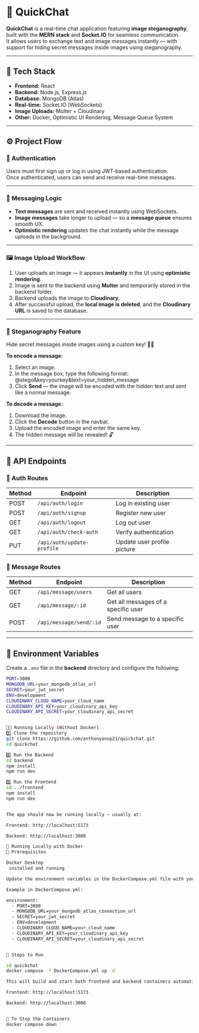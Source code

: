 # 🚀 QuickChat

**QuickChat** is a real-time chat application featuring **image steganography**, built with the **MERN stack** and **Socket.IO** for seamless communication.  
It allows users to exchange text and image messages instantly — with support for hiding secret messages inside images using steganography.

---

## 🧠 Tech Stack

- **Frontend:** React  
- **Backend:** Node.js, Express.js  
- **Database:** MongoDB (Atlas)  
- **Real-time:** Socket.IO (WebSockets)  
- **Image Uploads:** Multer + Cloudinary  
- **Other:** Docker, Optimistic UI Rendering, Message Queue System  

---

## ⚙️ Project Flow

### 🧩 Authentication
Users must first sign up or log in using JWT-based authentication.  
Once authenticated, users can send and receive real-time messages.

---

### 💬 Messaging Logic

- **Text messages** are sent and received instantly using WebSockets.  
- **Image messages** take longer to upload — so a **message queue** ensures smooth UX.  
- **Optimistic rendering** updates the chat instantly while the message uploads in the background.

---

### 🖼️ Image Upload Workflow

1. User uploads an image — it appears **instantly** in the UI using **optimistic rendering**.  
2. Image is sent to the backend using **Multer** and temporarily stored in the backend folder.  
3. Backend uploads the image to **Cloudinary**.  
4. After successful upload, the **local image is deleted**, and the **Cloudinary URL** is saved to the database.  

---

### 🔐 Steganography Feature

Hide secret messages inside images using a custom key! 🕵️‍♂️  

**To encode a message:**

1. Select an image.  
2. In the message box, type the following format:  @stego&key=yourkey&text=your_hidden_message
3. Click **Send** — the image will be encoded with the hidden text and sent like a normal message.

**To decode a message:**

1. Download the image.  
2. Click the **Decode** button in the navbar.  
3. Upload the encoded image and enter the same key.  
4. The hidden message will be revealed! 🔓

---

## 🧾 API Endpoints

### 🔑 Auth Routes

| Method | Endpoint | Description |
|--------|-----------|-------------|
| POST   | `/api/auth/login` | Log in existing user |
| POST   | `/api/auth/signup` | Register new user |
| GET    | `/api/auth/logout` | Log out user |
| GET    | `/api/auth/check-auth` | Verify authentication |
| PUT    | `/api/auth/update-profile` | Update user profile picture |

### 💬 Message Routes

| Method | Endpoint | Description |
|--------|-----------|-------------|
| GET    | `/api/message/users` | Get all users |
| GET    | `/api/message/:id` | Get all messages of a specific user |
| POST   | `/api/message/send/:id` | Send message to a specific user |

---

## 🔧 Environment Variables

Create a `.env` file in the **backend** directory and configure the following:

```bash
PORT=3000
MONGODB_URL=your_mongodb_atlas_url
SECRET=your_jwt_secret
ENV=development
CLOUDINARY_CLOUD_NAME=your_cloud_name
CLOUDINARY_API_KEY=your_cloudinary_api_key
CLOUDINARY_API_SECRET=your_cloudinary_api_secret


🧑‍💻 Running Locally (Without Docker)
1️⃣ Clone the repository
git clone https://github.com/anthonyanup21/quickchat.git
cd quickchat

2️⃣ Run the Backend
cd backend
npm install
npm run dev

3️⃣ Run the Frontend
cd ../frontend
npm install
npm run dev


The app should now be running locally — usually at:

Frontend: http://localhost:5173

Backend: http://localhost:3000

🐳 Running Locally with Docker
🧰 Prerequisites

Docker Desktop
 installed and running

Update the environment variables in the DockerCompose.yml file with your credentials (MongoDB, Cloudinary, JWT secret, etc.)

Example in DockerCompose.yml:

environment:
  - PORT=3000
  - MONGODB_URL=your_mongodb_atlas_connection_url
  - SECRET=your_jwt_secret
  - ENV=development
  - CLOUDINARY_CLOUD_NAME=your_cloud_name
  - CLOUDINARY_API_KEY=your_cloudinary_api_key
  - CLOUDINARY_API_SECRET=your_cloudinary_api_secret


🚀 Steps to Run

cd quickchat
docker compose -f DockerCompose.yml up -d

This will build and start both frontend and backend containers automatically.

Frontend: http://localhost:5173

Backend: http://localhost:3000


🛑 To Stop the Containers
docker compose down


 
